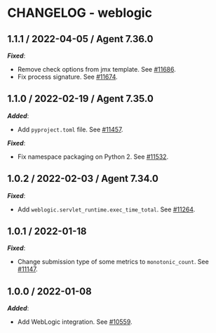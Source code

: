 # CHANGELOG - weblogic

## 1.1.1 / 2022-04-05 / Agent 7.36.0

***Fixed***: 

* Remove check options from jmx template. See [#11686](https://github.com/DataDog/integrations-core/pull/11686).
* Fix process signature. See [#11674](https://github.com/DataDog/integrations-core/pull/11674).


## 1.1.0 / 2022-02-19 / Agent 7.35.0

***Added***: 

* Add `pyproject.toml` file. See [#11457](https://github.com/DataDog/integrations-core/pull/11457).

***Fixed***: 

* Fix namespace packaging on Python 2. See [#11532](https://github.com/DataDog/integrations-core/pull/11532).


## 1.0.2 / 2022-02-03 / Agent 7.34.0

***Fixed***: 

* Add `weblogic.servlet_runtime.exec_time_total`. See [#11264](https://github.com/DataDog/integrations-core/pull/11264).


## 1.0.1 / 2022-01-18

***Fixed***: 

* Change submission type of some metrics to `monotonic_count`. See [#11147](https://github.com/DataDog/integrations-core/pull/11147).


## 1.0.0 / 2022-01-08

***Added***: 

* Add WebLogic integration. See [#10559](https://github.com/DataDog/integrations-core/pull/10559).


